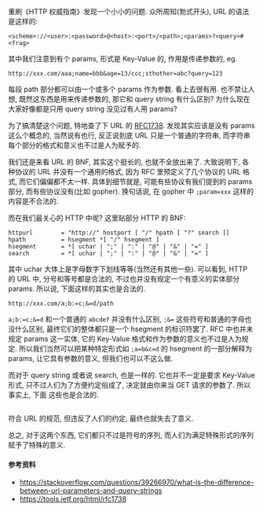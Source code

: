 重刷《HTTP 权威指南》发现一个小小的问题. 众所周知(勃式开头), URL 的语法是这样的:

```
<scheme>://<user>:<password>@<host>:<port>/<path>;<params>?<query>#<frag>
```

其中我们注意到有个 params, 形式是 Key-Value 的, 作用是传递参数的, eg.

```
http://xxx.com/aaa;name=bbb&age=13/ccc;sthother=abc?query=123
```

每段 path 部分都可以由一个或多个 params 作为参数. 看上去很有用. 也不禁让人想, 既然这东西是用来传递参数的, 那它和 query string 有什么区别? 为什么现在大家好像都是只用 query string 没见过有人用 params?

为了搞清楚这个问题, 特地查了下 URL 的 [RFC1738](https://tools.ietf.org/html/rfc1738#section-5). 发现其实应该是没有 params 这么个概念的, 当然说有也行, 反正说到底 URL 只是一个普通的字符串, 而字符串每个部分的格式和意义也不过是人为赋予的.

我们还是来看 URL 的 BNF, 其实这个挺长的, 也就不全放出来了. 大致说明下, 各种协议的 URL 并没有一个通用的格式, 因为 RFC 里预定义了几个协议的 URL 格式, 而它们偏偏都不太一样. 具体到细节就是, 可能有些协议有我们提到的 params 部分, 而有些协议没有(比如 gopher). 换句话说, 在 gopher 中 `;param=xxx` 这样的内容是不合法的.

而在我们最关心的 HTTP 中呢? 这里贴部分 HTTP 的 BNF:

```
httpurl        = "http://" hostport [ "/" hpath [ "?" search ]]
hpath          = hsegment *[ "/" hsegment ]
hsegment       = *[ uchar | ";" | ":" | "@" | "&" | "=" ]
search         = *[ uchar | ";" | ":" | "@" | "&" | "=" ]
```

其中 uchar 大体上是字母数字下划线等等(当然还有其他一些). 可以看到, HTTP 的 URL 中, 分号和等号都是合法的, 不过也并没有规定一个有意义的实体部分 params. 所以说, 下面这样的其实也是合法的.

```
http://xxx.com/a;b:=c;&=d/path
```

`a;b:=c;&=d` 和一个普通的 `abcdef` 并没有什么区别, `;&=` 这些符号和普通的字母也没什么区别, 最终它们的整体都只是一个 hsegment 的标识符罢了. RFC 中也并未规定 params 这一实体, 它的 Key-Value 格式和作为参数的意义也不过是人为规定. 所以我们当然可以把某种特定形式如 `;a=b&c=d` 的 hsegment 的一部分解释为 params, 让它具有参数的意义, 但我们也可以不这么做.

而对于 query string 或者说 search, 也是一样的. 它也并不一定是要求 Key-Value 形式, 只不过人们为了方便约定俗成了, 决定就由你来当 GET 请求的参数了. 所以事实上, 下面 这些也是合法的.

```

```

符合 URL 的规范, 但违反了人们的约定, 最终也就失去了意义.

总之, 对于这两个东西, 它们都只不过是符号的序列, 而人们为满足特殊形式的序列赋予了特殊的意义.



#### 参考资料

* https://stackoverflow.com/questions/39266970/what-is-the-difference-between-url-parameters-and-query-strings
* https://tools.ietf.org/html/rfc1738